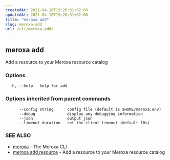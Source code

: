 ```yaml
---
createdAt: 2021-04-16T19:26:31+02:00
updatedAt: 2021-04-16T19:26:31+02:00
title: "meroxa add"
slug: meroxa-add
url: /cli/meroxa-add/
---
```

## meroxa add

Add a resource to your Meroxa resource catalog

### Options

```
  -h, --help   help for add
```

### Options inherited from parent commands

```
      --config string      config file (default is $HOME/meroxa.env)
      --debug              display any debugging information
      --json               output json
      --timeout duration   set the client timeout (default 10s)
```

### SEE ALSO

* [meroxa](/cli/meroxa/)	 - The Meroxa CLI
* [meroxa add resource](/cli/meroxa-add-resource/)	 - Add a resource to your Meroxa resource catalog

